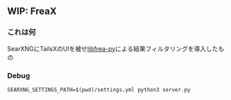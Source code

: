 ## WIP: FreaX

### これは何
SearXNGにTailsXのUIを被せ[libfrea-py](https://github.com/nexryai/libfrea-py)による結果フィルタリングを導入したもの

### Debug
```
SEARXNG_SETTINGS_PATH=$(pwd)/settings.yml python3 server.py
```